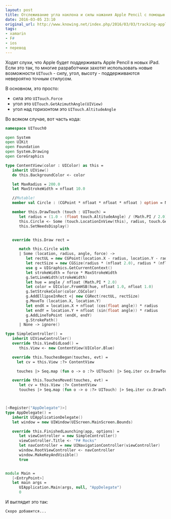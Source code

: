 ```yaml
---
layout: post
title: Отслеживание угла наклона и силы нажания Apple Pencil с помощью Xamarin
date: 2016-03-05 23:10
original_url: http://www.knowing.net/index.php/2016/03/03/tracking-apple-pencil-angles-and-pressure-with-xamarin/
tags:
- xamarin
- F#
- ios
- перевод
---
```


Ходят слухи, что Apple будет поддерживать Apple Pencil в новых iPad. Если это так, то многие разработчики захотят использовать новые возможности `UITouch` - силу, угол, высоту - поддерживаются невероятно точным стилусом.

В основном, это просто:
* сила это `UITouch.Force`
* угол это `UITouch.GetAzimuthAngle(UIView)`
* угол над горизонтом это `UITouch.AltitudeAngle`

Во всяком случае, вот часть кода:

```fsharp
namespace UITouch0

open System
open UIKit
open Foundation
open System.Drawing
open CoreGraphics

type ContentView(color : UIColor) as this =
   inherit UIView()
   do this.BackgroundColor <- color

   let MaxRadius = 200.0
   let MaxStrokeWidth = nfloat 10.0

   //Mutable!
   member val Circle : (CGPoint * nfloat * nfloat * nfloat ) option = None with get, set

   member this.DrawTouch (touch : UITouch) =
      let radius = (1.0 - (float touch.AltitudeAngle) / (Math.PI / 2.0)) * MaxRadius |> nfloat
      this.Circle <- Some (touch.LocationInView(this), radius, touch.GetAzimuthAngle(this), touch.Force)
      this.SetNeedsDisplay()


   override this.Draw rect =

      match this.Circle with
      | Some (location, radius, angle, force) ->
         let rectUL = new CGPoint(location.X - radius, location.Y - radius)
         let rectSize = new CGSize(radius * (nfloat 2.0), radius * (nfloat 2.0))
         use g = UIGraphics.GetCurrentContext()
         let strokeWidth = force * MaxStrokeWidth
         g.SetLineWidth(strokeWidth)
         let hue = angle / nfloat (Math.PI * 2.0)
         let color = UIColor.FromHSB(hue, nfloat 1.0, nfloat 1.0)
         g.SetStrokeColor(color.CGColor)
         g.AddEllipseInRect <| new CGRect(rectUL, rectSize)
         g.MoveTo (location.X, location.Y)
         let endX = location.X + nfloat (cos(float angle)) * radius
         let endY = location.Y + nfloat (sin(float angle)) * radius
         g.AddLineToPoint (endX, endY)
         g.StrokePath()
      | None -> ignore()

type SimpleController() =
   inherit UIViewController()
   override this.ViewDidLoad() =
      this.View <- new ContentView(UIColor.Blue)

   override this.TouchesBegan(touches, evt) =
     let cv = this.View :?> ContentView

     touches |> Seq.map (fun o -> o :?> UITouch) |> Seq.iter cv.DrawTouch

   override this.TouchesMoved(touches, evt) =
      let cv = this.View :?> ContentView
      touches |> Seq.map (fun o -> o :?> UITouch) |> Seq.iter cv.DrawTouch



[<Register("AppDelegate")>]
type AppDelegate() =
   inherit UIApplicationDelegate()
   let window = new UIWindow(UIScreen.MainScreen.Bounds)

   override this.FinishedLaunching(app, options) =
      let viewController = new SimpleController()
      viewController.Title <- "F# Rocks"
      let navController = new UINavigationController(viewController)
      window.RootViewController <- navController
      window.MakeKeyAndVisible()
      true


module Main =
   [<EntryPoint>]
   let main args =
      UIApplication.Main(args, null, "AppDelegate")
      0
```

И выглядит это так:

`Скоро добавится...`

